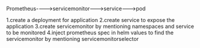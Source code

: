 Prometheus---->servicemonitor--->service--->pod

1.create a deployment for application
2.create service to expose the application
3.create servicemonitor by mentioning namespaces and service to be monitored 
4.inject prometheus spec in helm values to find the servicemonitor by mentioning servicemonitorselector 
